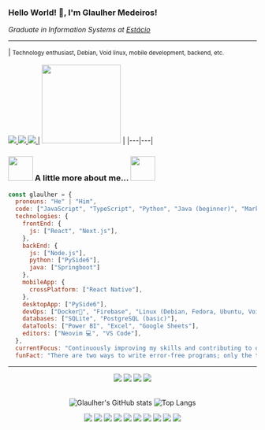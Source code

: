  ### Hello World! 🖖, I'm Glaulher Medeiros! 

<p>
 <em>
   Graduate in Information Systems at 
   <a href="https://estacio.br/estude-na-estacio/nossa-graduacao">
     Estácio
   </a>
 
 </em>
</p>



--- 
   
| <small>Technology enthusiast, Debian, Void linux, mobile development, backend, etc.</small><br><br>
<a href="https://www.linkedin.com/in/glaulher-medeiros-03799967/" target="_blank">
  <img src="https://img.shields.io/badge/LinkedIn-0077B5?style=for-the-badge&logo=linkedin&logoColor=white">
</a>
<a href="https://glaulher.github.io/" target="_blank">
  <img src="https://img.shields.io/badge/github.io-gray?style=for-the-badge&logo=github&logoColor=white">
</a>
<a href="https://terminaldopenguin.blogspot.com/" target="_blank">
  <img src="https://img.shields.io/badge/blog-orange?style=for-the-badge&logo=blogger&logoColor=white">
</a> | <img src="https://media.giphy.com/media/wwg1suUiTbCY8H8vIA/giphy-downsized-large.gif" width="160"> |
|---|---|
 




### <img src="https://media.giphy.com/media/VgCDAzcKvsR6OM0uWg/giphy.gif" width="50"> A little more about me...  <img src="https://media.giphy.com/media/WUlplcMpOCEmTGBtBW/giphy.gif" width="50">  

```javascript
const glaulher = {
  pronouns: "He" | "Him",
  code: ["JavaScript", "TypeScript", "Python", "Java (beginner)", "Markdown"],
  technologies: {
    frontEnd: {
      js: ["React", "Next.js"],
    },
    backEnd: {
      js: ["Node.js"],
      python: ["PySide6"],
      java: ["Springboot"]
    },
    mobileApp: {
      crossPlatform: ["React Native"],
    },
    desktopApp: ["PySide6"],
    devOps: ["Docker🐳", "Firebase", "Linux (Debian, Fedora, Ubuntu, Void Linux)"],
    databases: ["SQLite", "PostgreSQL (basic)"],
    dataTools: ["Power BI", "Excel", "Google Sheets"],
    editors: ["Neovim 💻", "VS Code"],
  },
  currentFocus: "Continuously improving my skills and contributing to open source projects",
  funFact: "There are two ways to write error-free programs; only the third one works",
```


---
<!--START_SECTION:waka-->

<div align='center'> 
    <img src=https://img.shields.io/badge/JavaScript-F7DF1E?style=for-the-badge&logo=javascript&logoColor=black />
    <img src=https://img.shields.io/badge/TypeScript-007ACC?style=for-the-badge&logo=typescript&logoColor=white />  
    <img src="https://img.shields.io/badge/Python-3776AB?style=for-the-badge&logo=python&logoColor=white" />
    <img src="https://img.shields.io/badge/Java-ED8B00?style=for-the-badge&logo=openjdk&logoColor=white" />
</div>
  
 <br>
<div align='center'>             
 
![Glaulher's GitHub stats](https://github-readme-stats.vercel.app/api?username=glaulher&show_icons=true&theme=tokyonight) 
![Top Langs](https://github-readme-stats.vercel.app/api/top-langs/?username=glaulher&hide=html&layout=compact&theme=tokyonight) 
   
</div>

<div align='center'>   
  <img src=https://img.shields.io/badge/React_Native-20232A?style=for-the-badge&logo=react&logoColor=61DAFB />  
  <img src=https://img.shields.io/badge/Figma-F24E1E?style=for-the-badge&logo=figma&logoColor=white />
  <img src=https://img.shields.io/badge/Node.js-43853D?style=for-the-badge&logo=node-dot-js&logoColor=white />
  <img src=https://img.shields.io/badge/SQLite-07405E?style=for-the-badge&logo=sqlite&logoColor=white />
  <img src=https://img.shields.io/badge/Insomnia-5849be?style=for-the-badge&logo=Insomnia&logoColor=white /> 
  <img src=https://img.shields.io/badge/Void-Linux-ABC2AB?style=for-the-badge&logo=void&logoColor=white />
  <img src=https://img.shields.io/badge/Debian-D70A53?style=for-the-badge&logo=debian&logoColor=white />
  <img src=https://img.shields.io/badge/docker-%230db7ed.svg?style=for-the-badge&logo=docker&logoColor=white />
 <img src=https://img.shields.io/badge/Power%20By-8A2BE2?style=for-the-badge&logo=void&logoColor=white />
  <img src="https://img.shields.io/badge/Neovim-57A143?style=for-the-badge&logo=neovim&logoColor=white" />
</div>
  
  

 

